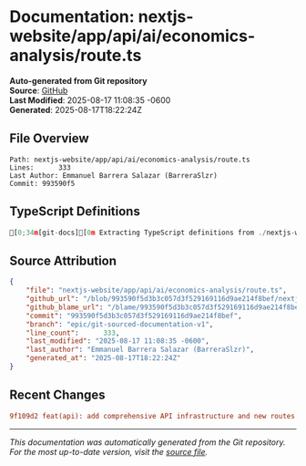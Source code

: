 # Documentation: nextjs-website/app/api/ai/economics-analysis/route.ts

**Auto-generated from Git repository**  
**Source**: [GitHub](/blob/993590f5d3b3c057d3f529169116d9ae214f8bef/nextjs-website/app/api/ai/economics-analysis/route.ts)  
**Last Modified**: 2025-08-17 11:08:35 -0600  
**Generated**: 2025-08-17T18:22:24Z

## File Overview

```
Path: nextjs-website/app/api/ai/economics-analysis/route.ts
Lines:      333
Last Author: Emmanuel Barrera Salazar (BarreraSlzr)
Commit: 993590f5
```

## TypeScript Definitions

```typescript
[0;34m[git-docs][0m Extracting TypeScript definitions from ./nextjs-website/app/api/ai/economics-analysis/route.ts
```

## Source Attribution

```json
{
    "file": "nextjs-website/app/api/ai/economics-analysis/route.ts",
    "github_url": "/blob/993590f5d3b3c057d3f529169116d9ae214f8bef/nextjs-website/app/api/ai/economics-analysis/route.ts",
    "github_blame_url": "/blame/993590f5d3b3c057d3f529169116d9ae214f8bef/nextjs-website/app/api/ai/economics-analysis/route.ts",
    "commit": "993590f5d3b3c057d3f529169116d9ae214f8bef",
    "branch": "epic/git-sourced-documentation-v1",
    "line_count":      333,
    "last_modified": "2025-08-17 11:08:35 -0600",
    "last_author": "Emmanuel Barrera Salazar (BarreraSlzr)",
    "generated_at": "2025-08-17T18:22:24Z"
}
```

## Recent Changes

```diff
9f109d2 feat(api): add comprehensive API infrastructure and new routes
```

---
*This documentation was automatically generated from the Git repository. 
For the most up-to-date version, visit the [source file](/blob/993590f5d3b3c057d3f529169116d9ae214f8bef/nextjs-website/app/api/ai/economics-analysis/route.ts).*
